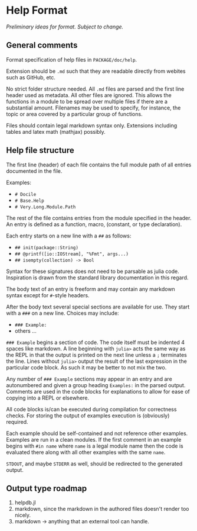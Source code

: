 # Help Format

*Preliminary ideas for format. Subject to change.*

## General comments

Format specification of help files in `PACKAGE/doc/help`.

Extension should be `.md` such that they are readable directly from
webites such as GitHub, etc.

No strict folder structure needed. All `.md` files are parsed and the
first line header used as metadata. All other files are ignored. This
allows the functions in a module to be spread over multiple files if
there are a substantial amount. Filenames may be used to specify, for
instance, the topic or area covered by a particular group of functions.

Files should contain legal markdown syntax only. Extensions including
tables and latex math (mathjax) possibly.

## Help file structure

The first line (header) of each file contains the full module path of
all entries documented in the file.

Examples:

* `# Docile`
* `# Base.Help`
* `# Very.Long.Module.Path`

The rest of the file contains entries from the module specified in the
header. An entry is defined as a function, macro, (constant, or type
declaration).

Each entry starts on a new line with a `##` as follows:

* `## init(package::String)`
* `## @printf([io::IOStream], "%Fmt", args...)`
* `## isempty(collection) -> Bool`

Syntax for these signatures does not need to be parsable as julia code.
Inspiration is drawn from the standard library documentation in this
regard.

The body text of an entry is freeform and may contain any markdown
syntax except for `#`-style headers.

After the body text several special sections are available for use. They
start with a `###` on a new line. Choices may include:

* `### Example:`
* others ...

`### Example` begins a section of code. The code itself must be indented
4 spaces like markdown. A line beginning with `julia>` acts the same way
as the REPL in that the output is printed on the next line unless a `;`
terminates the line. Lines without `julia>` output the result of the
last expression in the particular code block. As such it may be better
to not mix the two.

Any number of `### Example` sections may appear in an entry and are
autonumbered and given a group heading `Examples:` in the parsed output.
Comments are used in the code blocks for explanations to allow for ease
of copying into a REPL or elsewhere.

All code blocks is/can be executed during compilation for correctness
checks. For storing the output of examples execution is (obviously)
required.

Each example should be self-contained and not reference other examples.
Examples are run in a clean modules. If the first comment in an example
begins with `#in name` where `name` is a legal module name then the code
is evaluated there along with all other examples with the same `name`.

`STDOUT`, and maybe `STDERR` as well, should be redirected to the generated output.

## Output type roadmap

1. helpdb.jl
2. markdown, since the markdown in the authored files doesn't render too nicely.
3. markdown -> anything that an external tool can handle.
